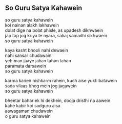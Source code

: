 ## So Guru Satya Kahawein


so guru satya kahawein  
koi nainan alakh lakhawein  
dolat dige na bolat phisle, as upadesh dikhwaein  
jap tap jog kriya te nyara, sahaj samadhi sikhwaein  
so guru satya kahawein

kaya kasht bhooli nahi dewaein  
nahi sansar chudawain  
yeh man jaaye jahan tahan tahan  
paramata darsawein  
so guru satya kahawein

karma karien nishkarm rahein, kuch aise yukti batawein  
sada vilaas bhog mein jog jagawein  
so guru satya kahawein

bheetar bahar ek hi dekhein, dooja dristhi na aawein  
kahe kabir koi sadguru aisa  
aawagaman chudawein  
o guru satya kahawein

